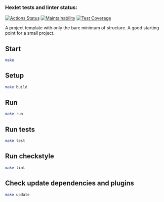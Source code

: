 ### Hexlet tests and linter status:
[![Actions Status](https://github.com/igggiRUS/java-project-61/workflows/hexlet-check/badge.svg)](https://github.com/igggiRUS/java-project-61/actions)
[![Maintainability](https://api.codeclimate.com/v1/badges/bc953fb0ab378995dab3/maintainability)](https://codeclimate.com/github/hexlet-boilerplates/java-package/maintainability)
[![Test Coverage](https://api.codeclimate.com/v1/badges/ee3b0bdae7f02dcd3c969431085337467c5905fc39a2362fbd8afd81cd9335e9/test_coverage)](https://codeclimate.com/github/hexlet-boilerplates/java-package/test_coverage)

A project template with only the bare minimum of structure. A good starting point for a small project. 

## Start

```sh
make
```

## Setup
```sh
make build
```

## Run
```sh
make run
```

## Run tests
```sh
make test
```

## Run checkstyle
```sh
make lint
```

## Check update dependencies and plugins
```sh
make update
```
